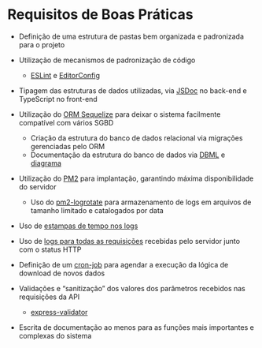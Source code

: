 # Requisitos de Boas Práticas

- Definição de uma estrutura de pastas bem organizada e padronizada para o projeto

- Utilização de mecanismos de padronização de código

	- [ESLint](https://eslint.org/) e [EditorConfig](https://editorconfig.org/)

- Tipagem das estruturas de dados utilizadas, via [JSDoc](https://jsdoc.app/) no back-end e TypeScript no front-end

- Utilização do [ORM Sequelize](https://sequelize.org/) para deixar o sistema facilmente compatível com vários SGBD

	- Criação da estrutura do banco de dados relacional via migrações gerenciadas pelo ORM
	- Documentação da estrutura do banco de dados via [DBML](https://dbml.dbdiagram.io/home/) e [diagrama](https://dbdiagram.io/home)

- Utilização do [PM2](https://pm2.keymetrics.io/) para implantação, garantindo máxima disponibilidade do servidor

	- Uso do [pm2-logrotate](https://github.com/keymetrics/pm2-logrotate) para armazenamento de logs em arquivos de tamanho limitado e catalogados por data

- Uso de [estampas de tempo nos logs](https://www.npmjs.com/package/console-stamp)

- Uso de [logs para todas as requisições](https://www.npmjs.com/package/morgan) recebidas pelo servidor junto com o status HTTP

- Definição de um [cron-job](https://www.npmjs.com/package/node-cron) para agendar a execução da lógica de download de novos dados

- Validações e “sanitização” dos valores dos parâmetros recebidos nas requisições da API

	- [express-validator](https://express-validator.github.io/docs/)

- Escrita de documentação ao menos para as funções mais importantes e complexas do sistema
